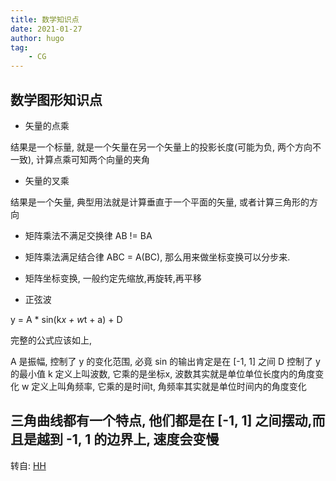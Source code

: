 ```yaml
---
title: 数学知识点
date: 2021-01-27
author: hugo
tag:
    - CG
---
```


## 数学图形知识点

* 矢量的点乘

结果是一个标量, 就是一个矢量在另一个矢量上的投影长度(可能为负, 两个方向不一致), 计算点乘可知两个向量的夹角

* 矢量的叉乘

结果是一个矢量, 典型用法就是计算垂直于一个平面的矢量, 或者计算三角形的方向

* 矩阵乘法不满足交换律 AB != BA

* 矩阵乘法满足结合律 ABC = A(BC), 那么用来做坐标变换可以分步来.

* 矩阵坐标变换, 一般约定先缩放,再旋转,再平移

* 正弦波

y = A * sin(k*x + w*t + a) + D

完整的公式应该如上,

A 是振幅, 控制了 y 的变化范围, 必竟 sin 的输出肯定是在 [-1, 1] 之间
D 控制了 y 的最小值
k 定义上叫波数, 它乘的是坐标x, 波数其实就是单位单位长度内的角度变化
w 定义上叫角频率, 它乘的是时间t, 角频率其实就是单位时间内的角度变化

三角曲线都有一个特点, 他们都是在 [-1, 1] 之间摆动,而且是越到 -1, 1 的边界上, 速度会变慢
---
转自: [HH](http://www.hugohuang.xyz/)
